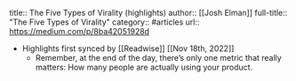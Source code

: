title:: The Five Types of Virality (highlights)
author:: [[Josh Elman]]
full-title:: "The Five Types of Virality"
category:: #articles
url:: https://medium.com/p/8ba42051928d

- Highlights first synced by [[Readwise]] [[Nov 18th, 2022]]
	- Remember, at the end of the day, there’s only one metric that really matters: How many people are actually using your product.
